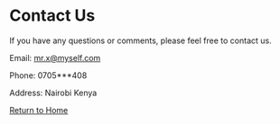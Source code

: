 # Contact Us

If you have any questions or comments, please feel free to contact us.

Email: mr.x@myself.com

Phone: 0705***408

Address: Nairobi Kenya


[Return to Home](/)